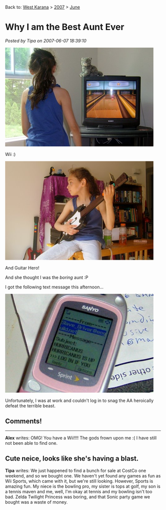 Back to: [West Karana](/posts/westkarana.md) > [2007](/posts/2007/westkarana.md) > [June](./westkarana.md)
# Why I am the Best Aunt Ever

*Posted by Tipa on 2007-06-07 18:39:10*

![stp604415.jpg](../../../uploads/2007/06/stp604415.jpg)


Wii :)


![stp604424.jpg](../../../uploads/2007/06/stp604424.jpg)


And Guitar Hero!


And she thought I was the *boring* aunt :P


I got the following text message this afternoon...


![stp604853.jpg](../../../uploads/2007/06/stp604853.jpg)


Unfortunately, I was at work and couldn't log in to snag the AA heroically defeat the terrible beast.



## Comments!
---
**Alex** writes: OMG! You have a Wii!!!! The gods frown upon me :( I have still not been able to find one.

Cute neice, looks like she's having a blast.
---
**Tipa** writes: We just happened to find a bunch for sale at CostCo one weekend, and so we bought one. We haven't yet found any games as fun as Wii Sports, which came with it, but we're still looking. However, Sports is amazing fun. My niece is the bowling pro, my sister is tops at golf, my son is a tennis maven and me, well, I'm okay at tennis and my bowling isn't too bad. Zelda Twilight Princess was boring, and that Sonic party game we bought was a waste of money.
